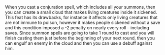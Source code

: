 When you cast a conjuration spell, which includes all your summons, then you can create a small cloud that makes living creatures inside it sickened. This feat has its drawbacks, for instance it affects only living creatures that are not immune to poison, however it makes people sickened without a save and this condition imposed a -2 penalty on nearly every roll – including saves. Since summon spells are going to take 1 round to cast and you will finish casting them just before the beginning of your next round, then you can engulf an enemy in the cloud and then you can use a debuff against him.
